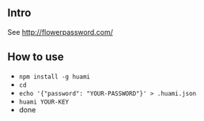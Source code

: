 ## Intro

See <http://flowerpassword.com/>

## How to use

* `npm install -g huami`
* `cd`
* `echo '{"password": "YOUR-PASSWORD"}' > .huami.json`
* `huami YOUR-KEY`
* done
